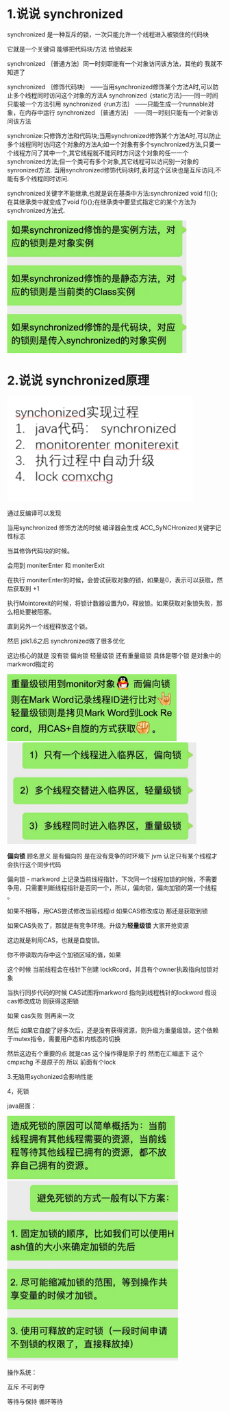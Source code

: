 # 1.说说 synchronized

synchronized 是一种互斥的锁，一次只能允许一个线程进入被锁住的代码块

它就是一个关键词 能够把代码块/方法 给锁起来

synchronized ｛普通方法｝同一时刻职能有一个对象访问该方法，其他的 我就不知道了

synchronized ｛修饰代码块｝ ——当用synchronized修饰某个方法A时,可以防止多个线程同时访问这个对象的方法A
synchronized ｛static方法}——同一时间只能被一个方法引用
synchronized ｛run方法｝ ——只能生成一个runnable对象，在内存中运行
synchronized ｛普通方法｝ ——同一时刻只能有一个对象访问该方法

synchronize:只修饰方法和代码块;当用synchronized修饰某个方法A时,可以防止多个线程同时访问这个对象的方法A;如一个对象有多个synchronized方法,只要一个线程方问了其中一个,其它线程就不能同时方问这个对象的任一一个synchronized方法;但一个类可有多个对象,其它线程可以访问别一对象的synronized方法. 当用synchronized修饰代码块时,表时这个区块也是互斥访问,不能有多个线程同时访问.

synchronized关键字不能继承,也就是说在基类中方法:synchronized void f(){};在其继承类中就变成了void f(){};在继承类中要显式指定它的某个方法为synchronized方法式.

<img src="synchronized.assets/image-20210308171102531.png" alt="image-20210308171102531" style="zoom:50%;" />

# 2.说说 synchronized原理



![image-20210315205935918](说一说synchronized.assets/image-20210315205935918.png)

通过反编译可以发现

当用synchronized  修饰方法的时候 编译器会生成 ACC_SyNCHronized关键字记性标志

当其修饰代码块的时候。

会用到 moniterEnter 和 moniterExit

在执行 moniterEnter的时候，会尝试获取对象的锁，如果是0，表示可以获取，然后获取到 +1

执行Mointorexit的时候，将锁计数器设置为0，释放锁。如果获取对象锁失败，那么相处要被阻塞。

直到另外一个线程释放这个锁。

然后 jdk1.6之后 synchronized做了很多优化

这边核心的就是 没有锁 偏向锁 轻量级锁 还有重量级锁  具体是哪个锁 是对象中的markword指定的





<img src="synchronized.assets/image-20210308180158022.png" alt="image-20210308180158022" style="zoom: 50%;" />



<img src="synchronized.assets/image-20210308180225829.png" alt="image-20210308180225829" style="zoom: 50%;" />



**偏向锁** 顾名思义 是有偏向的  是在没有竞争的时环境下 jvm 认定只有某个线程才会执行这个同步代码

偏向锁 - markword 上记录当前线程指针，下次同一个线程加锁的时候，不需要争用，只需要判断线程指针是否同一个，所以，偏向锁，偏向加锁的第一个线程 。



如果不相等，用CAS尝试修改当前线程id 如果CAS修改成功 那还是获取到锁 

如果CAS失败了，那就是有竞争环境。升级为**轻量级锁** 大家开抢资源

这边就是利用CAS，也就是自旋锁。

你不停读取内存中这个加锁区域的值，如果



这个时候 当前线程会在栈针下创建 lockRcord，并且有个owner执政指向加锁对象

当执行同步代码的时候 CAS试图将markword 指向到线程栈针的lockword 假设cas修改成功 则获得这把锁

如果 cas失败 则再来一次 



然后 如果它自旋了好多次后，还是没有获得资源，则升级为重量级锁。这个依赖于mutex指令，需要用户态和内核态的切换



然后这边有个重要的点 就是cas 这个操作得是原子的 然而在汇编底下 这个cmpxchg 不是原子的 所以 前面有个lock



3.无脑用sychonized会影响性能

4，死锁

java层面：

<img src="synchronized.assets/image-20210308180631821.png" alt="image-20210308180631821" style="zoom:50%;" />



<img src="synchronized.assets/image-20210308180654685.png" alt="image-20210308180654685" style="zoom:50%;" />

操作系统：

互斥 不可剥夺 

等待与保持 循环等待



